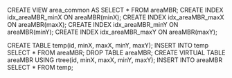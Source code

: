 CREATE VIEW area_common AS SELECT * FROM areaMBR;
CREATE INDEX idx_areaMBR_minX ON areaMBR(minX);
CREATE INDEX idx_areaMBR_maxX ON areaMBR(maxX);
CREATE INDEX idx_areaMBR_minY ON areaMBR(minY);
CREATE INDEX idx_areaMBR_maxY ON areaMBR(maxY);

<!-- CREATE VIEW area_common AS SELECT * FROM areaMBR; -->
CREATE TABLE temp(id, minX, maxX, minY, maxY);
INSERT INTO temp SELECT * FROM areaMBR;
DROP TABLE areaMBR;
CREATE VIRTUAL TABLE areaMBR USING rtree(id, minX, maxX, minY, maxY);
INSERT INTO areaMBR SELECT * FROM temp;